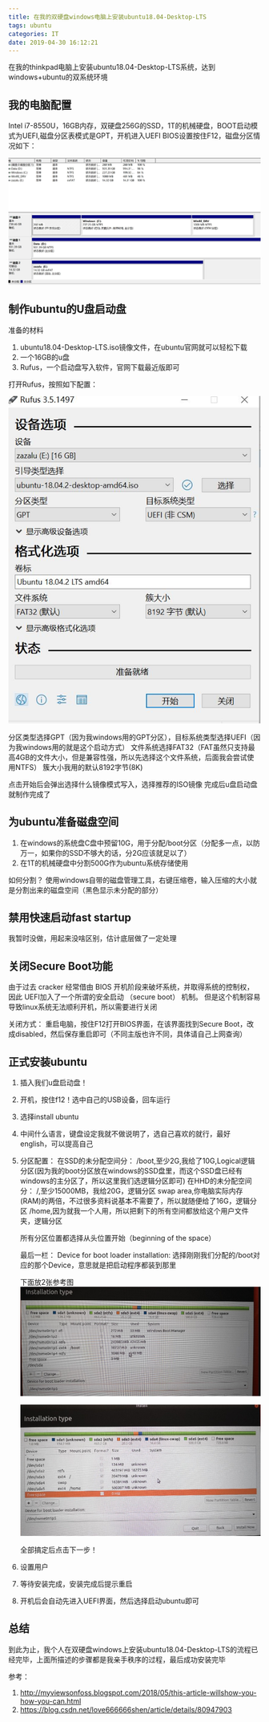 ```yaml
---
title: 在我的双硬盘windows电脑上安装ubuntu18.04-Desktop-LTS
tags: ubuntu
categories: IT
date: 2019-04-30 16:12:21
---
```


在我的thinkpad电脑上安装ubuntu18.04-Desktop-LTS系统，达到windows+ubuntu的双系统环境

## 我的电脑配置

Intel i7-8550U，16GB内存，双硬盘256G的SSD，1T的机械硬盘，BOOT启动模式为UEFI,磁盘分区表模式是GPT，开机进入UEFI BIOS设置按住F12，磁盘分区情况如下：

<img src="https://github.com/zazaluMonster/zazaluMonster.github.io/blob/hexo/themes/hexo-theme-cactus/source/images/tmpImage/%E5%AE%89%E8%A3%85%E5%89%8D%E7%A3%81%E7%9B%98%E5%88%86%E5%8C%BA%E6%83%85%E5%86%B5.JPG?raw=true" />

## 制作ubuntu的U盘启动盘

准备的材料
1. ubuntu18.04-Desktop-LTS.iso镜像文件，在ubuntu官网就可以轻松下载
2. 一个16GB的u盘
3. Rufus，一个启动盘写入软件，官网下载最近版即可

打开Rufus，按照如下配置：

<img src="https://raw.githubusercontent.com/zazaluMonster/zazaluMonster.github.io/hexo/themes/hexo-theme-cactus/source/images/tmpImage/%E4%BD%BF%E7%94%A8Rufus%E5%88%9B%E9%80%A0U%E7%9B%98%E5%90%AF%E5%8A%A8%E7%9B%98.JPG">

分区类型选择GPT（因为我windows用的GPT分区），目标系统类型选择UEFI（因为我windows用的就是这个启动方式）
文件系统选择FAT32（FAT虽然只支持最高4GB的文件大小，但是兼容性强，所以先选择这个文件系统，后面我会尝试使用NTFS）
簇大小我用的默认8192字节(8K)

点击开始后会弹出选择什么镜像模式写入，选择推荐的ISO镜像
完成后u盘启动盘就制作完成了

## 为ubuntu准备磁盘空间

1. 在windows的系统盘C盘中预留10G，用于分配/boot分区（分配多一点，以防万一，如果你的SSD不够大的话，分2G应该就足以了）
2. 在1T的机械硬盘中分割500G作为ubuntu系统存储使用

如何分割？
使用windows自带的磁盘管理工具，右键压缩卷，输入压缩的大小就是分割出来的磁盘空间（黑色显示未分配的部分）

## 禁用快速启动fast startup
我暂时没做，用起来没啥区别，估计底层做了一定处理


## 关闭Secure Boot功能
由于过去 cracker 经常借由 BIOS 开机阶段来破坏系统，并取得系统的控制权，因此 UEFI加入了一个所谓的安全启动 （secure boot） 机制。
但是这个机制容易导致linux系统无法顺利开机，所以需要进行关闭

关闭方式：
重启电脑，按住F12打开BIOS界面，在该界面找到Secure Boot，改成disabled，然后保存重启即可（不同主版也许不同，具体请自己上网查询）

## 正式安装ubuntu

1. 插入我们u盘启动盘！
2. 开机，按住f12！选中自己的USB设备，回车运行
3. 选择install ubuntu
4. 中间什么语言，键盘设定我就不做说明了，选自己喜欢的就行，最好english，可以提高自己
5. 分区配置：
    在SSD的未分配空间分：
    /boot,至少2G,我给了10G,Logical逻辑分区(因为我的boot分区放在windows的SSD盘里，而这个SSD盘已经有windows的主分区了，所以这里我们选逻辑分区即可)
    在HHD的未分配空间分：
    /,至少15000MB，我给20G，逻辑分区
    swap area,你电脑实际内存(RAM)的两倍，不过很多资料说基本不需要了，所以就随便给了16G，逻辑分区
    /home,因为就我一个人用，所以把剩下的所有空间都放给这个用户文件夹，逻辑分区

    所有分区位置都选择从头位置开始（beginning of the space）

    最后一栏：
    Device for boot loader installation:
    选择刚刚我们分配的/boot对应的那个Device，意思就是把启动程序都装到那里

    下面放2张参考图
    <img src="https://github.com/zazaluMonster/zazaluMonster.github.io/blob/hexo/themes/hexo-theme-cactus/source/images/tmpImage/boot%E5%88%86%E5%8C%BA%E9%85%8D%E5%A5%BD%E5%90%8E%E6%88%AA%E5%9B%BE.png?raw=true" title="boot分区配好后">

     <img src="https://raw.githubusercontent.com/zazaluMonster/zazaluMonster.github.io/hexo/themes/hexo-theme-cactus/source/images/tmpImage/root%E5%88%86%E5%8C%BAhome%E5%88%86%E5%8C%BAswap%E5%88%86%E5%8C%BA%E9%85%8D%E5%A5%BD%E5%90%8E.png" title="root分区home分区swap分区配好后">

    全部搞定后点击下一步！
6. 设置用户
7. 等待安装完成，安装完成后提示重启
8. 开机后会自动先进入UEFI界面，然后选择启动ubuntu即可

## 总结

到此为止，我个人在双硬盘windows上安装ubuntu18.04-Desktop-LTS的流程已经完毕，上面所描述的步骤都是我亲手秩序的过程，最后成功安装完毕


参考：
1. <http://myviewsonfoss.blogspot.com/2018/05/this-article-willshow-you-how-you-can.html>
2. <https://blog.csdn.net/love666666shen/article/details/80947903>






